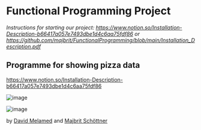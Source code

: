 # Functional Programming Project
*Instructions for starting our project: https://www.notion.so/Installation-Description-b66417a057e7493dbe1d4c6aa75fdf86 or https://github.com/majbrit/FunctionalProgramming/blob/main/Installation_Description.pdf*

## Programme for showing pizza data

https://www.notion.so/Installation-Description-b66417a057e7493dbe1d4c6aa75fdf86

![image](https://user-images.githubusercontent.com/58175351/147852041-a14162be-7a90-4c2d-9491-4e08076ca107.png)

![image](https://user-images.githubusercontent.com/58175351/147852544-b3353990-d941-44d5-b172-bc932eb671d0.png)


by [David Melamed](https://github.com/Dawinartor) and [Majbrit Schöttner](https://github.com/majbrit)

